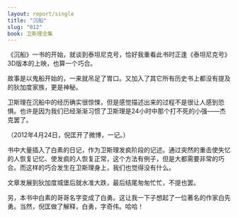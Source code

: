 ```yaml
---
layout: report/single
title: "沉船"
slug: "012"
book: 卫斯理全集
---
```


《沉船》一书的开始，就谈到泰坦尼克号，恰好我重看此书时正逢《泰坦尼克号》3D版本的上映，也算一个巧合。

故事是以鬼船开始的，一来就吊足了胃口。又加入了其它所有历史书上都没有提及的狄加度家族，更是神秘。

卫斯理在沉船中的经历确实很惊悚，但是感觉描述出来的过程不是很让人感到恐惧。也许是因为我们已经渐渐习惯了卫斯理是24小时中那个打不死的小强——杰克罢了。

（2012年4月24日，倪匡开了微博，一记。）

书中大量插入了白素的日记，作为卫斯理发疯阶段的记述。通过突然的重击使失忆的人恢复记忆、使发疯的人恢复正常，这个方法有例子，但是大都需要非常的巧合。而这样的巧合发生在卫斯理身上，我们也觉得没有什么。

文章发展到狄加度城堡后就水准大跌，最后结尾匆匆忙忙，不提也罢。

另，本书中白素的哥哥名字变成了白勇。这让我一下子想起了一位著名的作家白先勇。当然，倪匡做了解释，白勇，字奇伟。哈哈！
